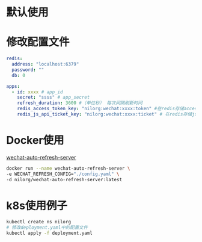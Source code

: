 # 默认使用

# 修改配置文件
```yaml
redis:
  address: "localhost:6379"
  password: ""
  db: 0

apps:
  - id: xxxx # app_id
    secret: "ssss" # app_secret
    refresh_duration: 3600 #（单位秒） 每次间隔刷新时间
    redis_access_token_key: "nilorg:wechat:xxxx:token" #在redis存储access_token的Key
    redis_js_api_ticket_key: "nilorg:wechat:xxxx:ticket" # 在redis存储js_api_ticketKey
```

# Docker使用

[wechat-auto-refresh-server](https://hub.docker.com/r/nilorg/wechat-auto-refresh-server)

```bash
docker run --name wechat-auto-refresh-server \
-e WECHAT_REFRESH_CONFIG="./config.yaml" \
-d nilorg/wechat-auto-refresh-server:latest
```

# k8s使用例子

```bash
kubectl create ns nilorg
# 修改deployment.yaml中的配置文件
kubectl apply -f deployment.yaml
```